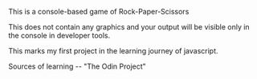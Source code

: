 This is a console-based game of Rock-Paper-Scissors

This does not contain any graphics and your output will be visible only in the
console in developer tools.

This marks my first project in the learning journey of javascript.

Sources of learning -- "The Odin Project"